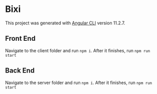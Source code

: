 # Bixi

This project was generated with [Angular CLI](https://github.com/angular/angular-cli) version 11.2.7.

## Front End

Navigate to the client folder and run `npm i`. After it finishes, run `npm run start`

## Back End

Navigate to the server folder and run `npm i`. After it finishes, run `npm run start`
